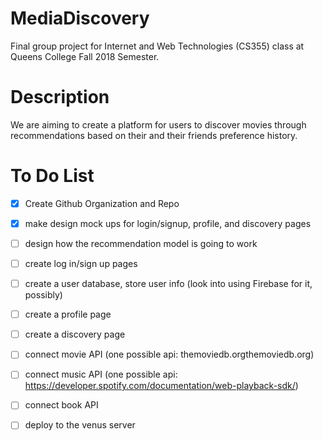 # MediaDiscovery
Final group project for Internet and Web Technologies (CS355) class at Queens College Fall 2018 Semester.


# Description

We are aiming to create a platform for users to discover movies through recommendations based on their and their friends preference history. 

# To Do List
- [x] Create Github Organization and Repo

- [x] make design mock ups for login/signup, profile, and discovery pages

- [ ] design how the recommendation model is going to work

- [ ] create log in/sign up pages

- [ ] create a user database, store user info (look into using Firebase for it, possibly)

- [ ] create a profile page

- [ ] create a discovery page

- [ ] connect movie API (one possible api: themoviedb.orgthemoviedb.org)

- [ ] connect music API (one possible api: https://developer.spotify.com/documentation/web-playback-sdk/)

- [ ] connect book API

- [ ] deploy to the venus server
